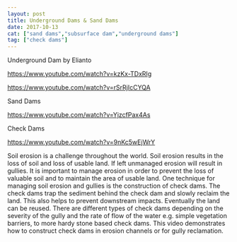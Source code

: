```yaml
---
layout: post
title: Underground Dams & Sand Dams
date: 2017-10-13
cat: ["sand dams","subsurface dam","underground dams"]
tag: ["check dams"]
---
```


Underground Dam by Elianto

https://www.youtube.com/watch?v=kzKx-TDxRIg

https://www.youtube.com/watch?v=rSrRjIcCYQA

Sand Dams

https://www.youtube.com/watch?v=YjzcfPax4As

Check Dams

https://www.youtube.com/watch?v=9nKc5wEjWrY

Soil erosion is a challenge throughout the world. Soil erosion results in the loss of soil and loss of usable land. If left unmanaged erosion will result in gullies.  It is important to manage erosion in order to prevent the loss of valuable soil and to maintain the area of usable land. One technique for managing soil erosion and gullies is the construction of check dams.   The check dams trap the sediment behind the check dam and slowly reclaim the land. This also helps to prevent downstream impacts. Eventually the land can be reused. There are different types of check dams depending on the severity of the gully and the rate of flow of the water e.g. simple vegetation barriers, to more hardy stone based check dams. This video demonstrates how to construct check dams in erosion channels or for gully reclamation.
